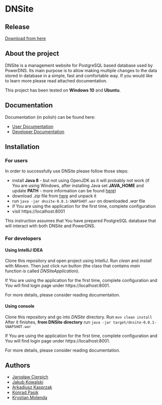 # DNSite

## Release

[Download from here](https://drive.google.com/drive/folders/1Og7IyqD11dZidbaHRg74Lt1glxVRp3ls)

## About the project
DNSite is a management website for PostgreSQL based database used by PowerDNS. Its main purpose is to allow making multiple changes to the data stored in database in a simple, fast and comfortable way. If you would like to learn more please read attached documentation.

This project has been tested on **Windows 10** and **Ubuntu**.

## Documentation
Documentation (in polish) can be found here:
* [User Documentation](https://github.com/agh-ki-io/DNSite/blob/master/documentation/userGuide/dokumentacja_uzytkownika.pdf)
* [Developer Documentation](https://github.com/agh-ki-io/DNSite/blob/master/documentation/technicalDocumentation/dokumentacja_techniczna.pdf)


## Installation

### For users
In order to successfully use DNSite please follow those steps:
 * install **Java 8** - but not using OpenJDK as it will probably not work (if You are using Windows, after installing Java set **JAVA_HOME** and update **PATH** - more information can be found [here](https://javatutorial.net/set-java-home-windows-10))
 * download *.zip* file from [here](https://drive.google.com/drive/folders/1Og7IyqD11dZidbaHRg74Lt1glxVRp3ls) and unpack it
 * run `java -jar dnsite-0.0.1-SNAPSHOT.war` on downloaded *.war* file
 * if You are using the application for the first time, complete configuration 
 * visit https://localhost:8001

This instruction assumes that You have prepared PostgreSQL database that will interact with both DNSite and PowerDNS.

### For developers

#### Using IntelliJ IDEA
Clone this repository and open project using IntelliJ. Run *clean* and *install* with *Maven*.
Then just click *run* button (the class that contains *main* function is called *DNSiteApplication*).

If You are using the application for the first time, complete configuration and You will find login page under https://localhost:8001.

For more details, please consider reading documentation.

#### Using console
Clone this repository and go into *DNSite* directory. Run
`mvn clean install`
After it finishes, **from DNSite directory** run 
`java -jar target/dnsite-0.0.1-SNAPSHOT.war`

If You are using the application for the first time, complete configuration and You will find login page under https://localhost:8001.

For more details, please consider reading documentation.

## Authors
* [Jarosław Cierpich](https://github.com/Loniowsky)
* [Jakub Kowalski](https://github.com/JakubKowalski1997)
* [Arkadiusz Kasprzak](https://github.com/arokasprz100)
* [Konrad Pasik](https://github.com/Pasik97)
* [Krystian Molenda](https://github.com/pierwiastekzminusjeden)
